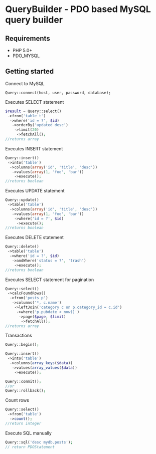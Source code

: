 QueryBuilder - PDO based MySQL query builder
============================================

Requirements
------------

* PHP 5.0+
* PDO_MYSQL

Getting started
---------------

Connect to MySQL

	Query::connect(host, user, password, database);

Executes SELECT statement

``` php
$result = Query::select()
 ->from('table t')
  ->where('id = ?', $id)
   ->orderBy('updated desc')
    ->limit(20)
     ->fetchAll();
//returns array
```

Executes INSERT statement

``` php
Query::insert()
 ->into('table')
  ->columns(array('id', 'title', 'desc'))
   ->values(array(1, 'foo', 'bar'))
    ->execute();
//returns boolean
```

Executes UPDATE statement

``` php
Query::update()
 ->table('table')
  ->columns(array('id', 'title', 'desc'))
   ->values(array(1, 'foo', 'bar'))
    ->where('id = ?', $id)
     ->execute();
//returns boolean
```

Executes DELETE statement

``` php
Query::delete()
 ->table('table')
  ->where('id = ?', $id)
   ->andWhere('status = ?', 'trash')
    ->execute();
//returns boolean
```

Executes SELECT statement for pagination

``` php
Query::select()
 ->calcFoundRows()
  ->from('posts p')
   ->columns('*, c.name')
    ->leftJoin('category c on p.category_id = c.id')
     ->where('p.pubdate < now()')
      ->page($page, $limit)
       ->fetchAll();
//returns array
```

Transactions

``` php
Query::begin();

Query::insert()
 ->into('table')
  ->columns(array_keys($data))
   ->values(array_values($data))
    ->execute();

Query::commit();
//or
Query::rollback();
```

Count rows

``` php
Query::select()
 ->from('table')
  ->count();
//return integer

```

Execute SQL manually

``` php
Query::sql('desc mydb.posts');
// return PDOStatement
```
